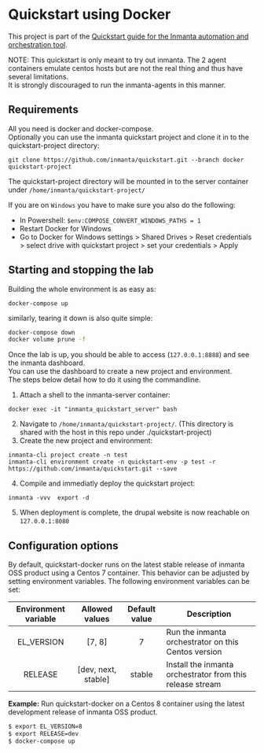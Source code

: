 # Quickstart using Docker

This project is part of the [Quickstart guide for the Inmanta automation and orchestration tool](https://docs.inmanta.com/community/latest/quickstart.html).  

NOTE:
This quickstart is only meant to try out inmanta.
The 2 agent containers emulate centos hosts but are not the real thing and thus have several limitations.  
It is strongly discouraged to run the inmanta-agents in this manner.  

## Requirements

All you need is docker and docker-compose.  
Optionally you can use the inmanta quickstart project and clone it in to the quickstart-project directory:  

`git clone https://github.com/inmanta/quickstart.git --branch docker quickstart-project`

The quickstart-project directory will be mounted in to the server container under `/home/inmanta/quickstart-project/`

If you are on `Windows` you have to make sure you also do the following:

- In Powershell: `$env:COMPOSE_CONVERT_WINDOWS_PATHS = 1`
- Restart Docker for Windows
- Go to Docker for Windows settings > Shared Drives > Reset credentials > select drive with quickstart project > set your credentials > Apply

## Starting and stopping the lab

Building the whole environment is as easy as:  

`docker-compose up`

similarly, tearing it down is also quite simple:  

``` sh
docker-compose down
docker volume prune -f
```

Once the lab is up, you should be able to access (`127.0.0.1:8888`) and see the inmanta dashboard.  
You can use the dashboard to create a new project and environment.  
The steps below detail how to do it using the commandline.  

1. Attach a shell to the inmanta-server container:  

`docker exec -it "inmanta_quickstart_server" bash`

2. Navigate to `/home/inmanta/quickstart-project/`. (This directory is shared with the host in this repo under ./quickstart-project)  
3. Create the new project and environment:  

```
inmanta-cli project create -n test
inmanta-cli environment create -n quickstart-env -p test -r https://github.com/inmanta/quickstart.git --save
```

4. Compile and immediatly deploy the quickstart project:  

`inmanta -vvv  export -d`

5. When deployment is complete, the drupal website is now reachable on `127.0.0.1:8080`  

## Configuration options

By default, quickstart-docker runs on the latest stable release of inmanta OSS product using a Centos 7 container. This 
behavior can be 
adjusted by setting environment variables. The following environment variables can be set:

| Environment variable   | Allowed values      | Default value  | Description                                               |
| :--------------------: |:-------------------:| :-------------:| --------------------------------------------------------- |
| EL_VERSION             | [7, 8]              | 7              | Run the inmanta orchestrator on this Centos version       | 
| RELEASE                | [dev, next, stable] | stable         | Install the inmanta orchestrator from this release stream |

**Example:** Run quickstart-docker on a Centos 8 container using the latest development release of inmanta OSS product.

```bash
$ export EL_VERSION=8
$ export RELEASE=dev
$ docker-compose up
```
